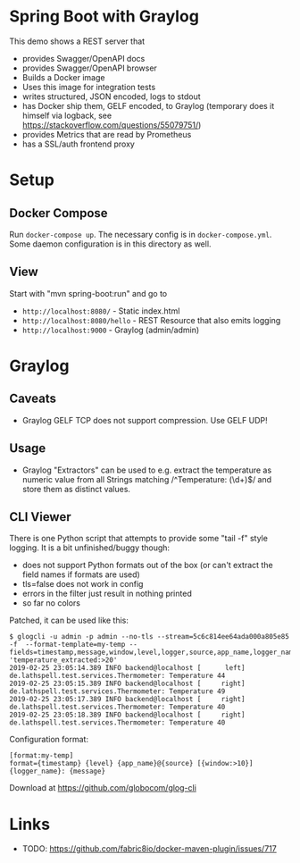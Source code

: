 Spring Boot with Graylog
========================

This demo shows a REST server that
- provides Swagger/OpenAPI docs
- provides Swagger/OpenAPI browser
- Builds a Docker image
- Uses this image for integration tests
- writes structured, JSON encoded, logs to stdout
- has Docker ship them, GELF encoded, to Graylog
  (temporary does it himself via logback, see https://stackoverflow.com/questions/55079751/)
- provides Metrics that are read by Prometheus
- has a SSL/auth frontend proxy

Setup
=====

Docker Compose
--------------

Run `docker-compose up`. The necessary config is in `docker-compose.yml`.
Some daemon configuration is in this directory as well.

View
----

Start with "mvn spring-boot:run" and go to 
* `http://localhost:8080/`              - Static index.html
* `http://localhost:8080/hello`         - REST Resource that also emits logging
* `http://localhost:9000`               - Graylog (admin/admin)

Graylog
=======

Caveats
-------

* Graylog GELF TCP does not support compression. Use GELF UDP!

Usage
-----

* Graylog "Extractors" can be used to e.g. extract the temperature as numeric
  value from all Strings matching /^Temperature: (\d+)$/ and store them as
  distinct values.

CLI Viewer
----------

There is one Python script that attempts to provide some "tail -f" style logging.
It is a bit unfinished/buggy though:
 - does not support Python formats out of the box (or can't extract the field
   names if formats are used)
 - tls=false does not work in config
 - errors in the filter just result in nothing printed
 - so far no colors

Patched, it can be used like this:

    $ glogcli -u admin -p admin --no-tls --stream=5c6c814ee64ada000a805e85  -f  --format-template=my-temp --fields=timestamp,message,window,level,logger,source,app_name,logger_name,temperature_extracted 'temperature_extracted:>20'
    2019-02-25 23:05:14.389 INFO backend@localhost [      left] de.lathspell.test.services.Thermometer: Temperature 44
    2019-02-25 23:05:15.389 INFO backend@localhost [     right] de.lathspell.test.services.Thermometer: Temperature 49
    2019-02-25 23:05:17.389 INFO backend@localhost [     right] de.lathspell.test.services.Thermometer: Temperature 40
    2019-02-25 23:05:18.389 INFO backend@localhost [     right] de.lathspell.test.services.Thermometer: Temperature 40

Configuration format:

    [format:my-temp]
    format={timestamp} {level} {app_name}@{source} [{window:>10}] {logger_name}: {message}

Download at https://github.com/globocom/glog-cli

Links
=====

* TODO: https://github.com/fabric8io/docker-maven-plugin/issues/717
